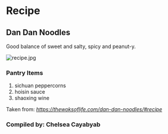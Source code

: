 # Recipe
## Dan Dan Noodles

Good balance of sweet and salty, spicy and peanut-y.

![recipe.jpg](https://thewoksoflife.com/wp-content/uploads/2014/11/dan-dan-noodles-15.jpg)

### Pantry Items

1. sichuan peppercorns
2. hoisin sauce
3. shaoxing wine

Taken from: *https://thewoksoflife.com/dan-dan-noodles/#recipe*

### Compiled by: **Chelsea Cayabyab**
